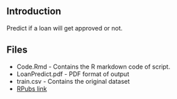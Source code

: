 ## Introduction
Predict if a loan will get approved or not.

## Files
- Code.Rmd - Contains the R markdown code of script.
- LoanPredict.pdf - PDF format of output
- train.csv - Contains the original dataset
- [RPubs  link](http://rpubs.com/Yatharth96/239511)
